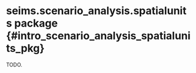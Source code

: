 seims.scenario_analysis.spatialunits package {#intro_scenario_analysis_spatialunits_pkg}
===========================================================================

TODO.

